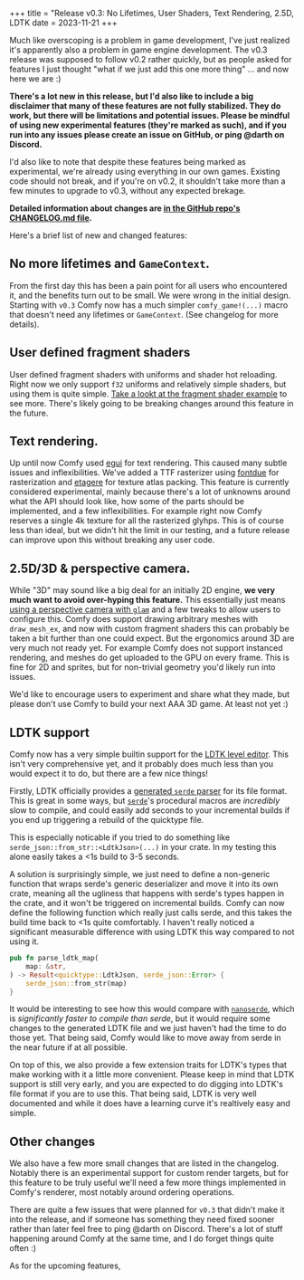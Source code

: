 +++
title = "Release v0.3: No Lifetimes, User Shaders, Text Rendering, 2.5D, LDTK
date = 2023-11-21
+++

Much like overscoping is a problem in game development, I've just realized it's
apparently also a problem in game engine development. The v0.3 release was
supposed to follow v0.2 rather quickly, but as people asked for features I just
thought "what if we just add this one more thing" ... and now here we are :)

**There's a lot new in this release, but I'd also like to include a big
disclaimer that many of these features are not fully stabilized. They do work,
but there will be limitations and potential issues. Please be mindful of using
new experimental features (they're marked as such), and if you run into any
issues please create an issue on GitHub, or ping @darth on Discord.**

I'd also like to note that despite these features being marked as experimental,
we're already using everything in our own games. Existing code should not break,
and if you're on v0.2, it shouldn't take more than a few minutes to upgrade to v0.3,
without any expected brekage.

**Detailed information about changes are [in the GitHub repo's CHANGELOG.md
file](https://github.com/darthdeus/comfy/blob/master/CHANGELOG.md).**

Here's a brief list of new and changed features:

## No more lifetimes and `GameContext`.

From the first day this has been a pain point for all users who encountered it,
and the benefits turn out to be small. We were wrong in the initial design.
Starting with `v0.3` Comfy now has a much simpler `comfy_game!(...)` macro that
doesn't need any lifetimes or `GameContext`. (See changelog for more details).

## User defined fragment shaders

User defined fragment shaders with uniforms and shader hot reloading. Right now
we only support `f32` uniforms and relatively simple shaders, but using them is
quite simple. [Take a lookt at the fragment shader
example](https://github.com/darthdeus/comfy/blob/master/comfy/examples/fragment-shader.rs)
to see more. There's likely going to be breaking changes around this feature in
the future.

## Text rendering.

Up until now Comfy used [egui](https://egui.rs/) for text rendering. This
caused many subtle issues and inflexibilities. We've added a TTF rasterizer
using [fontdue](https://docs.rs/fontdue/latest/fontdue/) for rasterization and
[etagere](https://docs.rs/etagere) for texture atlas packing. This feature is
currently considered experimental, mainly because there's a lot of unknowns
around what the API should look like, how some of the parts should be
implemented, and a few inflexibilities. For example right now Comfy reserves a
single 4k texture for all the rasterized glyhps. This is of course less than
ideal, but we didn't hit the limit in our testing, and a future release can
improve upon this without breaking any user code.

## 2.5D/3D & perspective camera.

While "3D" may sound like a big deal for an initially 2D engine, **we very much
want to avoid over-hyping this feature.** This essentially just means [using a
perspective camera with
`glam`](https://docs.rs/glam/latest/glam/f32/struct.Mat4.html#method.perspective_rh)
and a few tweaks to allow users to configure this. Comfy does support drawing
arbitrary meshes with `draw_mesh_ex`, and now with custom fragment shaders this
can probably be taken a bit further than one could expect. But the ergonomics
around 3D are very much not ready yet. For example Comfy does not support
instanced rendering, and meshes do get uploaded to the GPU on every frame. This
is fine for 2D and sprites, but for non-trivial geometry you'd likely run into
issues.

We'd like to encourage users to experiment and share what they made, but please
don't use Comfy to build your next AAA 3D game. At least not yet :)

## LDTK support

Comfy now has a very simple builtin support for the [LDTK level
editor](https://ldtk.io/). This isn't very comprehensive yet, and it probably
does much less than you would expect it to do, but there are a few nice things!

Firstly, LDTK officially provides a [generated `serde`
parser](https://ldtk.io/files/quicktype/LdtkJson.rs) for its file format. This
is great in some ways, but [`serde`](https://serde.rs/)'s procedural macros are
_incredibly_ slow to compile, and could easily add seconds to your incremental
builds if you end up triggering a rebuild of the quicktype file.

This is especially noticable if you tried to do something like
`serde_json::from_str::<LdtkJson>(...)` in your crate. In my testing this
alone easily takes a <1s build to 3-5 seconds.

A solution is surprisingly simple, we just need to define a non-generic
function that wraps serde's generic deserializer and move it into its own
crate, meaning all the ugliness that happens with serde's types happen in the
crate, and it won't be triggered on incremental builds. Comfy can now define
the following function which really just calls serde, and this takes the build
time back to <1s quite comfortably. I haven't really noticed a significant
measurable difference with using LDTK this way compared to not using it.

```rust
pub fn parse_ldtk_map(
    map: &str,
) -> Result<quicktype::LdtkJson, serde_json::Error> {
    serde_json::from_str(map)
}
```

It would be interesting to see how this would compare with
[`nanoserde`](https://docs.rs/nanoserde/latest/nanoserde/), which is
_significantly faster to compile than serde_, but it would require some changes
to the generated LDTK file and we just haven't had the time to do those yet.
That being said, Comfy would like to move away from serde in the near future if
at all possible.

On top of this, we also provide a few extension traits for LDTK's types that
make working with it a little more convenient. Please keep in mind that LDTK
support is still very early, and you are expected to do digging into LDTK's
file format if you are to use this. That being said, LDTK is very well documented
and while it does have a learning curve it's realtively easy and simple.

## Other changes

We also have a few more small changes that are listed in the changelog. Notably
there is an experimental support for custom render targets, but for this
feature to be truly useful we'll need a few more things implemented in Comfy's
renderer, most notably around ordering operations.

There are quite a few issues that were planned for `v0.3` that didn't make it
into the release, and if someone has something they need fixed sooner rather
than later feel free to ping @darth on Discord. There's a lot of stuff
happening around Comfy at the same time, and I do forget things quite often :)

As for the upcoming features,
